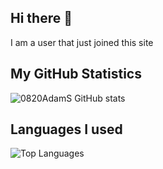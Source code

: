 ## Hi there 👋
I am a user that just joined this site
## My GitHub Statistics
![0820AdamS GitHub stats](https://github-readme-stats.vercel.app/api?username=0820AdamS&show_icons=true&theme=radical)
## Languages I used
![Top Languages](https://github-readme-stats.vercel.app/api/top-langs/?username=0820AdamS&layout=compact&theme=radical)
